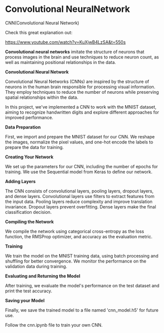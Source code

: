 # Convolutional NeuralNetwork
CNN(Convolutional Neural Network)

Check this great explanation out: 

https://www.youtube.com/watch?v=KuXjwB4LzSA&t=550s

**Convolutional neural networks** imitate the structure of neurons that process images in the brain and use techniques to reduce neuron count, as well as maintaining positional relationships in the data.

**Convolutional Neural Network**

Convolutional Neural Networks (CNNs) are inspired by the structure of neurons in the human brain responsible for processing visual information. They employ techniques to reduce the number of neurons while preserving spatial relationships within the data.

In this project, we've implemented a CNN to work with the MNIST dataset, aiming to recognize handwritten digits and explore different approaches for improved performance.

**Data Preparation**

First, we import and prepare the MNIST dataset for our CNN. We reshape the images, normalize the pixel values, and one-hot encode the labels to prepare the data for training.

**Creating Your Network**

We set up the parameters for our CNN, including the number of epochs for training. We use the Sequential model from Keras to define our network.

**Adding Layers**

The CNN consists of convolutional layers, pooling layers, dropout layers, and dense layers. Convolutional layers use filters to extract features from the input data. Pooling layers reduce complexity and improve translation invariance. Dropout layers prevent overfitting. Dense layers make the final classification decision.

**Compiling the Network**

We compile the network using categorical cross-entropy as the loss function, the RMSProp optimizer, and accuracy as the evaluation metric.

**Training**

We train the model on the MNIST training data, using batch processing and shuffling for better convergence. We monitor the performance on the validation data during training.

**Evaluating and Returning the Model**

After training, we evaluate the model's performance on the test dataset and print the test accuracy.

**Saving your Model**

Finally, we save the trained model to a file named 'cnn_model.h5' for future use.

Follow the cnn.ipynb file to train your own CNN. 
